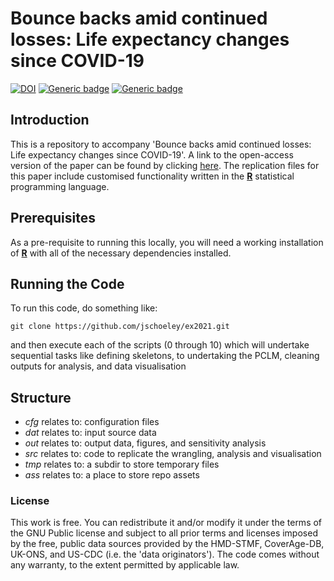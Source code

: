 # Bounce backs amid continued losses: Life expectancy changes since COVID-19

[![DOI](https://zenodo.org/badge/DOI/10.5281/zenodo.6224376.svg)](https://doi.org/10.5281/zenodo.6224376)
[![Generic badge](https://img.shields.io/badge/R-4.1.2-orange.svg)](https://shields.io/)
[![Generic badge](https://img.shields.io/badge/License-GNU-<green>.svg)](https://shields.io/)

## Introduction

This is a repository to accompany 'Bounce backs amid continued losses: Life expectancy changes since COVID-19'. A link to the open-access version of the paper can be found by clicking [here](). The replication files for this paper include customised functionality written in the [**R**](https://www.r-project.org/) statistical programming language.

## Prerequisites

As a pre-requisite to running this locally, you will need a working installation of [**R**](https://www.r-project.org/) with all of the necessary dependencies installed.

## Running the Code

To run this code, do something like:

```console
git clone https://github.com/jschoeley/ex2021.git
```

and then execute each of the scripts (0 through 10) which will undertake sequential tasks like defining skeletons, to undertaking the PCLM, cleaning outputs for analysis, and data visualisation

## Structure

- _cfg_ relates to: configuration files
- _dat_ relates to: input source data
- _out_ relates to: output data, figures, and sensitivity analysis
- _src_ relates to: code to replicate the wrangling, analysis and visualisation
- _tmp_ relates to: a subdir to store temporary files
- _ass_ relates to: a place to store repo assets

### License

This work is free. You can redistribute it and/or modify it under the terms of the GNU Public license and subject to all prior terms and licenses imposed by the free, public data sources provided by the HMD-STMF, CoverAge-DB, UK-ONS, and US-CDC (i.e. the 'data originators'). The code comes without any warranty, to the extent permitted by applicable law.
